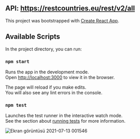 
## API: https://restcountries.eu/rest/v2/all



This project was bootstrapped with [Create React App](https://github.com/facebook/create-react-app).

## Available Scripts

In the project directory, you can run:

### `npm start`

Runs the app in the development mode.\
Open [http://localhost:3000](http://localhost:3000) to view it in the browser.

The page will reload if you make edits.\
You will also see any lint errors in the console.

### `npm test`

Launches the test runner in the interactive watch mode.\
See the section about [running tests](https://facebook.github.io/create-react-app/docs/running-tests) for more information.

![Ekran görüntüsü 2021-07-13 001546](https://user-images.githubusercontent.com/59365403/125356906-8a885e80-e36f-11eb-91be-12c6a603e9eb.png)
